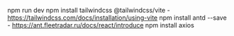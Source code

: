 npm run dev
npm install tailwindcss @tailwindcss/vite - https://tailwindcss.com/docs/installation/using-vite
npm install antd --save - https://ant.fleetradar.ru/docs/react/introduce
npm install axios
